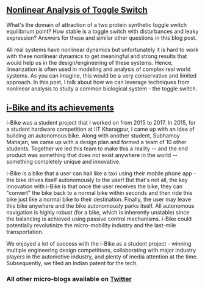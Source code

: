 ## [Nonlinear Analysis of Toggle Switch](https://ayush-pandey.github.io/toggle_switch/toggle_blog)

What's the domain of attraction of a two protein synthetic toggle switch equilibrium point? How stable is a toggle switch with disturbances and leaky expression? Answers for these and similar other questions in this blog post. 

All real systems have nonlinear dynamics but unfortunately it is hard to work with these nonlinear dynamics to get meaningful and strong results that would help us in the design/engineering of these systems. Hence, linearization is often used in modeling and analysis of complex real world systems. As you can imagine, this would be a very conservative and limited approach. In this post, I talk about how we can leverage techniques from nonlinear analysis to study a common biological system - the toggle switch.

## [i-Bike and its achievements](https://ayush-pandey.github.io/i-bike)
i-Bike was a student project that I worked on from 2015 to 2017. In 2015, for a student hardware competition at IIT Kharagpur, I came up with an idea of building an autonomous bike. Along with another student, Subhamoy Mahajan, we came up with a design plan and formed a team of 10 other students. Together we led this team to make this a reality -- and the end product was something that does not exist anywhere in the world -- something completely unique and innovative. 

i-Bike is a bike that a user can hail like a taxi using their mobile phone app - the bike drives itself autonomously to the user! But that's not all, the key innovation with i-Bike is that once the user receives the bike, they can "convert" the bike back to a normal bike within seconds and then ride this bike just like a normal bike to their destination. Finally, the user may leave this bike anywhere and the bike autonomously parks itself. All autonomous navigation is highly robust (for a bike, which is inherently unstable) since the balancing is achieved using passive control mechanisms. i-Bike could potentially revolutinize the micro-mobility industry and the last-mile transportation. 

We enjoyed a lot of success with the i-Bike as a student project - winning multiple engineering design competitions, collaborating with major industry players in the automotive industry, and plenty of media attention at the time. Subsequently, we filed an Indian patent for the tech. 

### All other micro-blogs available on [Twitter](https://twitter.com/Ayush9Pandey)




